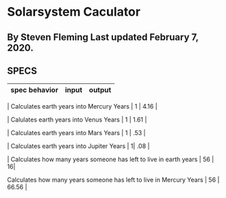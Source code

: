 
# Solarsystem Caculator
## By Steven Fleming  Last updated February 7, 2020.

## SPECS

| spec behavior | input | output |
| :-------------     | :------------- | :------------- |

| Calculates earth years into Mercury Years | 1 | 4.16 |

| Calulates earth years into Venus Years | 1 | 1.61 |

| Calculates earth years into Mars Years | 1 | .53  |

| Calculates earth years into Jupiter Years | 1| .08 |

| Calculates how many years someone has left to live in earth years | 56 | 16|

Calculates how many years someone has left to live in Mercury Years | 56 | 66.56 |

